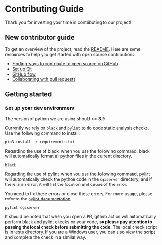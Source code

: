 # Contributing Guide
Thank you for investing your time in contributing to our project!

## New contributor guide

To get an overview of the project, read the [README](../readme.md). Here are some resources to help you get started with open source contributions:

- [Finding ways to contribute to open source on GitHub](https://docs.github.com/en/get-started/exploring-projects-on-github/finding-ways-to-contribute-to-open-source-on-github)
- [Set up Git](https://docs.github.com/en/get-started/quickstart/set-up-git)
- [GitHub flow](https://docs.github.com/en/get-started/quickstart/github-flow)
- [Collaborating with pull requests](https://docs.github.com/en/github/collaborating-with-pull-requests)

## Getting started

### Set up your dev environment

The version of python we are using should >= **3.9**

Currently we rely on [`black`](https://github.com/psf/black) and [`pylint`](https://pylint.pycqa.org/en/latest/) to do code static analysis checks. Use the following command to install:

```shell
pip3 install -r requirements.txt
```

Regarding the use of black, when you use the following command, black will automatically format all python files in the current directory.

```shell
black .
```

Regarding the use of pylint, when you use the following command, pylint will automatically check the python code in the `cgiserver` directory, and if there is an error, it will list the location and cause of the error.

You need to fix these errors or close these errors. For more usage, please refer to the [pylint documentation](https://pylint.pycqa.org/en/latest/)
```shell
pylint cgiserver
```

It should be noted that when you open a PR, github action will automatically perform black and pylint checks on your code, **so please pay attention to passing the local check before submitting the code**. The local check script is in [tests directory](../scripts/). If you are a Windows user, you can also view the script and complete the check in a similar way.
